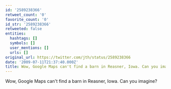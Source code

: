 ```yaml
---
id: '2589238366'
retweet_count: '0'
favorite_count: '0'
id_str: '2589238366'
retweeted: false
entities:
  hashtags: []
  symbols: []
  user_mentions: []
  urls: []
original_url: https://twitter.com/jth/status/2589238366
date: '2009-07-11T21:37:40.000Z'
title: Wow, Google Maps can't find a barn in Reasner, Iowa. Can you imagine?
---
```


Wow, Google Maps can't find a barn in Reasner, Iowa. Can you imagine?